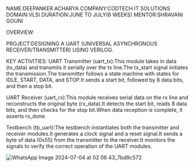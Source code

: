 NAME:DEEPANKER ACHARYA
COMPANY:CODTECH IT SOLUTIONS
DOMAIN:VLSI
DURATION:JUNE TO JULY(6 WEEKS)
MENTOR:SHRAVANI GOUNI


OVERVIEW:

PROJECT:DESIGNING A UART (UNIVERSAL ASYNCHRONOUS RECEIVER/TRANSMITTER) USING VERILOG.

KEY ACTIVITIES:
UART Transmitter (uart_tx):This module takes in data (tx_data) and transmits it serially over the tx line.The tx_start signal initiates the transmission.The transmitter follows a state machine with states for IDLE, START, DATA, and STOP.It sends a start bit, followed by 8 data bits, and then a stop bit.


UART Receiver (uart_rx):This module receives serial data on the rx line and reconstructs the original byte (rx_data).It detects the start bit, reads 8 data bits, and then checks for the stop bit.When data reception is complete, it asserts rx_done.


Testbench (tb_uart):The testbench instantiates both the transmitter and receiver modules.It generates a clock signal and a reset signal.It sends a byte of data (0x55) from the transmitter to the receiver.It monitors the signals to verify the correct operation of the UART modules.

![WhatsApp Image 2024-07-04 at 02 06 43_7bd9c572](https://github.com/Deepu292004/CODETECH-T-2/assets/152797636/600580c6-e4fd-4a63-9596-3d1f05096004)
